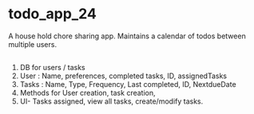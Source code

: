 # todo_app_24
A house hold chore sharing app.  Maintains a calendar of todos between multiple users.

##
1. DB for users / tasks
2. User : Name, preferences, completed tasks, ID, assignedTasks
3. Tasks : Name, Type, Frequency, Last completed, ID, NextdueDate
4. Methods for User creation, task creation,
5. UI- Tasks assigned, view all tasks, create/modify tasks.